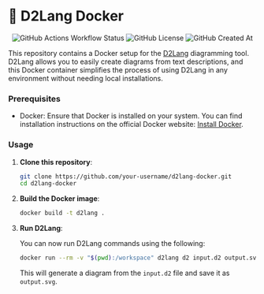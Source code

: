 # 🐳 D2Lang Docker

<p align="center">
<img alt="GitHub Actions Workflow Status" src="https://img.shields.io/github/actions/workflow/status/snekussaurier/d2lang-docker/publish-docker.yml?branch=main&style=for-the-badge">
<img alt="GitHub License" src="https://img.shields.io/github/license/snekussaurier/d2lang-docker?style=for-the-badge">
<img alt="GitHub Created At" src="https://img.shields.io/github/created-at/snekussaurier/d2lang-docker?style=for-the-badge">

</p>


This repository contains a Docker setup for the [D2Lang](https://d2lang.com/) diagramming tool. D2Lang allows you to easily create diagrams from text descriptions, and this Docker container simplifies the process of using D2Lang in any environment without needing local installations.

### Prerequisites

- Docker: Ensure that Docker is installed on your system. You can find installation instructions on the official Docker website: [Install Docker](https://docs.docker.com/get-docker/).

### Usage

1. **Clone this repository**:

    ```bash
    git clone https://github.com/your-username/d2lang-docker.git
    cd d2lang-docker
    ```

2. **Build the Docker image**:

    ```bash
    docker build -t d2lang .
    ```

3. **Run D2Lang**:

    You can now run D2Lang commands using the following:

    ```bash
    docker run --rm -v "$(pwd):/workspace" d2lang d2 input.d2 output.svg
    ```

    This will generate a diagram from the `input.d2` file and save it as `output.svg`.
